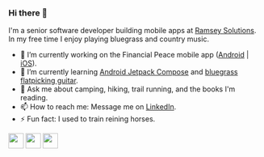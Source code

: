 ### Hi there 👋

I'm a senior software developer building mobile apps at [Ramsey Solutions](https://www.ramseysolutions.com/). In my free time I enjoy playing bluegrass and country music.

- 🔭 I’m currently working on the Financial Peace mobile app ([Android](https://play.google.com/store/apps/details?id=com.ramseysolutions.ramseypluslearnapp&hl=en_US&gl=US) | [iOS](https://apps.apple.com/us/app/financialpeace-the-money-plan/id1504138970)).
- 🌱 I’m currently learning [Android Jetpack Compose](https://developer.android.com/jetpack/compose/tutorial) and [bluegrass flatpicking guitar](https://artistworks.com/guitar-lessons-bryan-sutton).
- 💬 Ask me about camping, hiking, trail running, and the books I'm reading.
- 📫 How to reach me: Message me on [LinkedIn](https://www.linkedin.com/in/ryanbrookepayne).
- ⚡ Fun fact: I used to train reining horses.

[<img height="30" src="https://img.shields.io/badge/linkedin-blue.svg?&style=for-the-badge&logo=linkedin&logoColor=white" />](https://www.linkedin.com/in/ryanbrookepayne) [<img height="30" src="https://img.shields.io/badge/stack%20overflow-FE7A16?logo=stack-overflow&logoColor=white&style=for-the-badge" />](https://stackoverflow.com/users/11809808/ryan-payne) [<img height="30" src="https://img.shields.io/badge/youtube-red.svg?&style=for-the-badge&logo=youtube&logoColor=white" />](https://www.youtube.com/c/RyanPayne)
